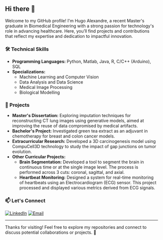 ## Hi there 👋

Welcome to my GitHub profile! I'm Hugo Alexandre, a recent Master's graduate in Biomedical Engineering with a strong passion for technology's role in advancing healthcare. Here, you’ll find projects and contributions that reflect my expertise and dedication to impactful innovation.

### 🛠️ Technical Skills

- **Programming Languages:** Python, Matlab, Java, R, C/C++ (Arduino), SQL
- **Specializations:**
  - Machine Learning and Computer Vision
  - Data Analysis and Data Science
  - Medical Image Processing
  - Biological Modelling

### 🌟 Projects

- **Master's Dissertation:** Exploring imputation techniques for reconstructing CT lung images using generative models, aimed at improving the reuse of data compromised by medical artifacts.
- **Bachelor's Project:** Investigated green tea extract as an adjuvant in chemotherapy for breast and colon cancer models.
- **Extracurricular Research:** Developed a 3D carcinogenesis model using CompuCell3D technology to study the impact of gap junctions on tumor evolution.
- **Other Curricular Projects:**
  - **Brain Segmentation:** Developed a tool to segment the brain in continuous time or at the single image level. The process is performed across 3 cuts: coronal, sagittal, and axial.
  - **Heartbeat Monitoring:** Designed a system for real-time monitoring of heartbeats using an Electrocardiogram (ECG) sensor. This project processed and displayed various metrics derived from ECG signals.

### 📫 Let's Connect

[![LinkedIn](https://img.shields.io/badge/LinkedIn-blue?logo=linkedin&style=for-the-badge)](http://www.linkedin.com/in/hugo-tomas-alexandre)
[![Email](https://img.shields.io/badge/Email-red?logo=gmail&style=for-the-badge)](mailto:hugotomas.2001@outlook.pt)

---

Thanks for visiting! Feel free to explore my repositories and connect to discuss potential collaborations or projects. 🚀
